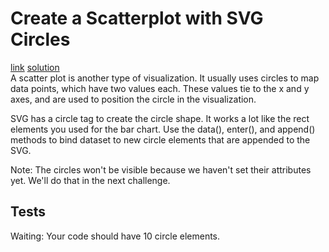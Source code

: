 # Create a Scatterplot with SVG Circles
[link](https://www.freecodecamp.org/learn/data-visualization/data-visualization-with-d3/create-a-scatterplot-with-svg-circles) [solution](./solution.html)
<br>
A scatter plot is another type of visualization. It usually uses circles to map data points, which have two values each. These values tie to the x and y axes, and are used to position the circle in the visualization.

SVG has a circle tag to create the circle shape. It works a lot like the rect elements you used for the bar chart.
Use the data(), enter(), and append() methods to bind dataset to new circle elements that are appended to the SVG.

Note: The circles won't be visible because we haven't set their attributes yet. We'll do that in the next challenge.

## Tests
Waiting: Your code should have 10 circle elements.